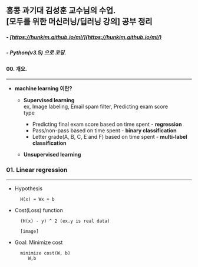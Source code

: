 ##	홍콩 과기대 김성훈 교수님의 수업. <br/>[모두를 위한 머신러닝/딥러닝 강의] 공부 정리
##### - [https://hunkim.github.io/ml/](https://hunkim.github.io/ml/)
##### - Python(v3.5) 으로 코딩.

#### 00. 개요.  
___  

+ **machine learning 이란?**   

	+ **Supervised learning**  
  		ex, Image labeling, Email spam filter, Predicting exam score  
  		type  
  		+ Predicting final exam score based on time spent - **regression**  
		+ Pass/non-pass based on time spent - **binary classification**  
		+ Letter grade(A, B, C, E and F) based on time spent - **multi-label classification**  

	+ **Unsupervised learning**  

### 01. Linear regression
___  
+ Hypothesis  

		H(x) = Wx + b  

+ Cost(Loss) function  

		(H(x) - y) ^ 2 (ex.y is real data)  

		[image]  

+ Goal: Minimize cost  

		minimize cost(W, b)  
           W,b   
    








